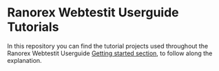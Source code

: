 # Ranorex Webtestit Userguide Tutorials

In this repository you can find the tutorial projects used throughout the Ranorex Webtestit Userguide [Getting started section](https://www.ranorex.com/webtestit/help), to follow along the explanation.